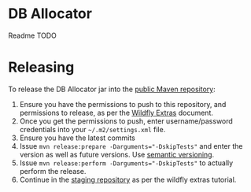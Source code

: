 # DB Allocator
Readme TODO

# Releasing

To release the DB Allocator jar into the
[public Maven repository](https://repository.jboss.org/nexus/content/repositories/public/org/jboss/qa/):

1. Ensure you have the permissions to push to this repository, and permissions
to release, as per the [Wildfly Extras](https://developer.jboss.org/wiki/WildflyExtrasRepository)
document.
1. Once you get the permissions to push, enter username/password credentials into your
 `~/.m2/settings.xml` file.
1. Ensure you have the latest commits
1. Issue `mvn release:prepare -Darguments="-DskipTests"` and enter the version
as well as future versions. Use [semantic versioning](https://semver.org/).
1. Issue `mvn release:perform -Darguments="-DskipTests"` to actually perform the release.
1. Continue in the [staging repository](https://repository.jboss.org/nexus/index.html#stagingRepositories) as per
the wildfly extras tutorial.
